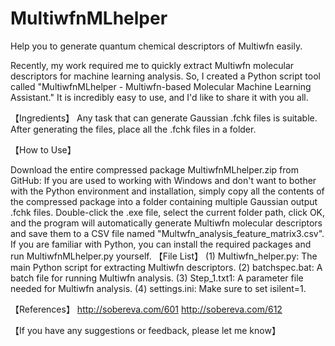 # MultiwfnMLhelper
Help you to generate quantum chemical descriptors of Multiwfn easily.


Recently, my work required me to quickly extract Multiwfn molecular descriptors for machine learning analysis. So, I created a Python script tool called "MultiwfnMLhelper - Multiwfn-based Molecular Machine Learning Assistant." It is incredibly easy to use, and I'd like to share it with you all.

【Ingredients】
Any task that can generate Gaussian .fchk files is suitable. After generating the files, place all the .fchk files in a folder.

【How to Use】

Download the entire compressed package MultiwfnMLhelper.zip from GitHub: If you are used to working with Windows and don't want to bother with the Python environment and installation, simply copy all the contents of the compressed package into a folder containing multiple Gaussian output .fchk files. Double-click the .exe file, select the current folder path, click OK, and the program will automatically generate Multiwfn molecular descriptors and save them to a CSV file named "Multwfn_analysis_feature_matrix3.csv".
If you are familiar with Python, you can install the required packages and run MultiwfnMLhelper.py yourself.
【File List】
(1) Multiwfn_helper.py: The main Python script for extracting Multiwfn descriptors.
(2) batchspec.bat: A batch file for running Multiwfn analysis.
(3) Step_1.txt1: A parameter file needed for Multiwfn analysis.
(4) settings.ini: Make sure to set isilent=1.

【References】
http://sobereva.com/601
http://sobereva.com/612

【If you have any suggestions or feedback, please let me know】
